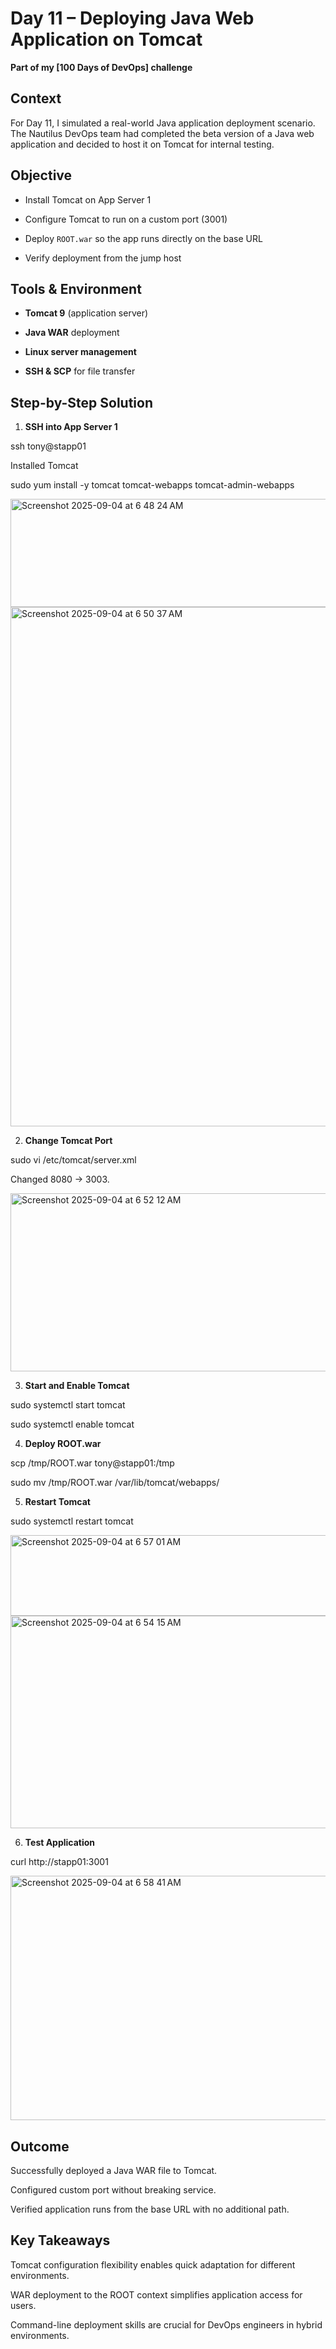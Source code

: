 # Day 11 – Deploying Java Web Application on Tomcat

**Part of my [100 Days of DevOps] challenge**

## Context
For Day 11, I simulated a real-world Java application deployment scenario. The Nautilus DevOps team had completed the beta version of a Java web application and decided to host it on Tomcat for internal testing.

## Objective
- Install Tomcat on App Server 1

- Configure Tomcat to run on a custom port (3001)

- Deploy `ROOT.war` so the app runs directly on the base URL

- Verify deployment from the jump host

## Tools & Environment

- **Tomcat 9** (application server)

- **Java WAR** deployment

- **Linux server management**

- **SSH & SCP** for file transfer

## Step-by-Step Solution

1. **SSH into App Server 1**

ssh tony@stapp01

Installed Tomcat

sudo yum install -y tomcat tomcat-webapps tomcat-admin-webapps

<img width="1053" height="173" alt="Screenshot 2025-09-04 at 6 48 24 AM" src="https://github.com/user-attachments/assets/6679e0b8-9621-4ef5-8d9b-5d6dbd10298c" />

<img width="1035" height="831" alt="Screenshot 2025-09-04 at 6 50 37 AM" src="https://github.com/user-attachments/assets/4754b4e2-36ca-4f94-a518-abcc1afc607d" />


2. **Change Tomcat Port**

sudo vi /etc/tomcat/server.xml

Changed 8080 → 3003.

<img width="1035" height="285" alt="Screenshot 2025-09-04 at 6 52 12 AM" src="https://github.com/user-attachments/assets/6cc70a35-0f5f-465f-984e-4253a0c81ea3" />

3. **Start and Enable Tomcat**

sudo systemctl start tomcat

sudo systemctl enable tomcat

4. **Deploy ROOT.war**

scp /tmp/ROOT.war tony@stapp01:/tmp

sudo mv /tmp/ROOT.war /var/lib/tomcat/webapps/

5. **Restart Tomcat**

sudo systemctl restart tomcat

<img width="623" height="129" alt="Screenshot 2025-09-04 at 6 57 01 AM" src="https://github.com/user-attachments/assets/3f1b8f09-0194-4766-8a8f-0b22579c2480" />

<img width="1034" height="340" alt="Screenshot 2025-09-04 at 6 54 15 AM" src="https://github.com/user-attachments/assets/eaa1e08b-ac80-42f4-bfa7-8f2409d07b59" />

6. **Test Application**

curl http://stapp01:3001

<img width="755" height="391" alt="Screenshot 2025-09-04 at 6 58 41 AM" src="https://github.com/user-attachments/assets/637f8d5a-dfae-4d6f-93bd-01aa96884212" />

## Outcome
Successfully deployed a Java WAR file to Tomcat.

Configured custom port without breaking service.

Verified application runs from the base URL with no additional path.

## Key Takeaways
Tomcat configuration flexibility enables quick adaptation for different environments.

WAR deployment to the ROOT context simplifies application access for users.

Command-line deployment skills are crucial for DevOps engineers in hybrid environments.
